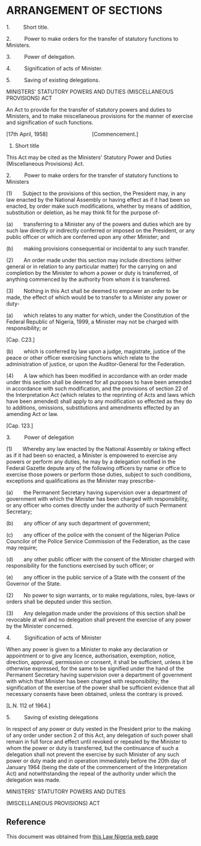 # ARRANGEMENT OF SECTIONS

1.         Short title.

2.         Power to make orders for the transfer of statutory functions to Ministers.

3.         Power of delegation.

4.         Signification of acts of Minister.

5.         Saving of existing delegations.

MINISTERS' STATUTORY POWERS AND DUTIES (MISCELLANEOUS PROVISIONS) ACT

An Act to provide for the transfer of statutory powers and duties to Ministers, and to make miscellaneous provisions for the manner of exercise and signification of such functions.

[17th April, 1958]                              [Commencement.]

1. Short title

This Act may be cited as the Ministers' Statutory Power and Duties (Miscellaneous Provisions) Act.

2.         Power to make orders for the transfer of statutory functions to Ministers

(1)       Subject to the provisions of this section, the President may, in any law enacted by the National Assembly or having effect as if it had been so enacted, by order make such modifications, whether by means of addition, substitution or deletion, as he may think fit for the purpose of-

(a)       transferring to a Minister any of the powers and duties which are by such law directly or indirectly conferred or imposed on the President, or any public officer or which are conferred upon any other Minister; and

(b)       making provisions consequential or incidental to any such transfer.

(2)       An order made under this section may include directions (either general or in relation to any particular matter) for the carrying on and completion by the Minister to whom a power or duty is transferred, of anything commenced by the authority from whom it is transferred.

(3)       Nothing in this Act shall be deemed to empower an order to be made, the effect of which would be to transfer to a Minister any power or duty-

(a)       which relates to any matter for which, under the Constitution of the Federal Republic of Nigeria, 1999, a Minister may not be charged with responsibility; or

[Cap. C23.]

(b)       which is conferred by law upon a judge, magistrate, justice of the peace or other officer exercising functions which relate to the administration of justice, or upon the Auditor-General for the Federation.

(4)       A law which has been modified in accordance with an order made under this section shall be deemed for all purposes to have been amended in accordance with such modification, and the provisions of section 22 of the Interpretation Act (which relates to the reprinting of Acts and laws which have been amended) shall apply to any modification so effected as they do to additions, omissions, substitutions and amendments effected by an amending Act or law.

[Cap. 123.]

3.         Power of delegation

(1)       Whereby any law enacted by the National Assembly or taking effect as if it had been so enacted, a Minister is empowered to exercise any powers or perform any duties, he may by a delegation notified in the Federal Gazette depute any of the following officers by name or office to exercise those powers or perform those duties, subject to such conditions, exceptions and qualifications as the Minister may prescribe-

(a)       the Permanent Secretary having supervision over a department of government with which the Minister has been charged with responsibility, or any officer who comes directly under the authority of such Permanent Secretary;

(b)       any officer of any such department of government;

(c)       any officer of the police with the consent of the Nigerian Police Councilor of the Police Service Commission of the Federation, as the case may require;

(d)       any other public officer with the consent of the Minister charged with responsibility for the functions exercised by such officer; or

(e)       any officer in the public service of a State with the consent of the Governor of the State.

(2)       No power to sign warrants, or to make regulations, rules, bye-laws or orders shall be deputed under this section.

(3)       Any delegation made under the provisions of this section shall be revocable at will and no delegation shall prevent the exercise of any power by the Minister concerned.

4.         Signification of acts of Minister

When any power is given to a Minister to make any declaration or appointment or to give any licence, authorisation, exemption, notice, direction, approval, permission or consent, it shall be sufficient, unless it be otherwise expressed, for the same to be signified under the hand of the Permanent Secretary having supervision over a department of government with which that Minister has been charged with responsibility; the signification of the exercise of the power shall be sufficient evidence that all necessary consents have been obtained, unless the contrary is proved.

[L.N. 112 of 1964.]

5.         Saving of existing delegations

In respect of any power or duty vested in the President prior to the making of any order under section 2 of this Act, any delegation of such power shall remain in full force and effect until revoked or repealed by the Minister to whom the power or duty is transferred, but the continuance of such a delegation shall not prevent the exercise by such Minister of any such power or duty made and in operation immediately before the 20th day of January 1964 (being the date of the commencement of the Interpretation Act) and notwithstanding the repeal of the authority under which the delegation was made.

MINISTERS' STATUTORY POWERS AND DUTIES

(MISCELLANEOUS PROVISIONS) ACT

## Reference

This document was obtained from [this Law Nigeria web page](http://www.lawnigeria.com/LFN/M/Ministers-Statutory-Powers-and-Duties%28Miscellaneous-Provisions%29Act.php)